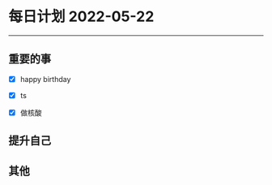 #  每日计划 2022-05-22
---
## 重要的事
- [x]  happy birthday
- [x]  ts
- [x] 做核酸




## 提升自己

  



## 其他








